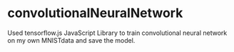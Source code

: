 # convolutionalNeuralNetwork
Used tensorflow.js JavaScript Library to train convolutional neural network on my own MNISTdata and save the model.
